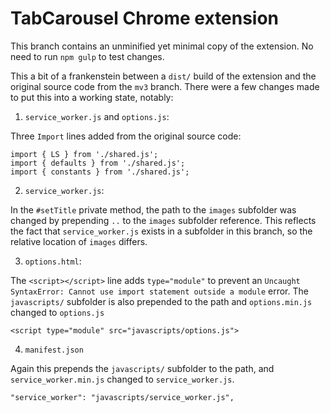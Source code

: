 # TabCarousel Chrome extension
This branch contains an unminified yet minimal copy of the extension. No need to run `npm gulp` to test changes.

This a bit of a frankenstein between a `dist/` build of the extension and the original source code from the `mv3` branch. There were a few changes made to put this into a working state, notably:

1. `service_worker.js` and `options.js`:

Three `Import` lines added from the original source code:
```
import { LS } from './shared.js';
import { defaults } from './shared.js';
import { constants } from './shared.js';
```

2. `service_worker.js`:

In the `#setTitle` private method, the path to the `images` subfolder was changed by prepending `..` to the `images` subfolder reference. This reflects the fact that `service_worker.js` exists in a subfolder in this branch, so the relative location of `images` differs.

3. `options.html`:

The `<script></script>` line adds `type="module"` to prevent an `Uncaught SyntaxError: Cannot use import statement outside a module` error. The `javascripts/` subfolder is also prepended to the path and `options.min.js` changed to `options.js`

```
<script type="module" src="javascripts/options.js">
```

4. `manifest.json`

Again this prepends the `javascripts/` subfolder to the path, and `service_worker.min.js` changed to `service_worker.js`.
```
"service_worker": "javascripts/service_worker.js",
```

